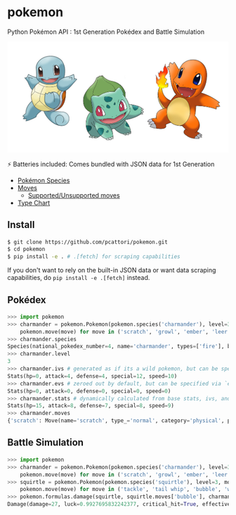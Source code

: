 # pokemon

Python Pokémon API : 1st Generation Pokédex and Battle Simulation


![pokemon-starters](assets/pokemon-starters.png)

:zap: Batteries included: Comes bundled with JSON data for 1st Generation
- [Pokémon Species](pokemon/data/species.json)
- [Moves](pokemon/data/moves.json)
    - [Supported/Unsupported moves](docs/move_support.md)
- [Type Chart](pokemon/data/type_effectiveness.json)

## Install

```sh
$ git clone https://github.com/pcattori/pokemon.git
$ cd pokemon
$ pip install -e . # .[fetch] for scraping capabilities
```

If you don't want to rely on the built-in JSON data or want data scraping
capabilities, do `pip install -e .[fetch]` instead.

## Pokédex

```python
>>> import pokemon
>>> charmander = pokemon.Pokemon(pokemon.species('charmander'), level=3, moves=[
    pokemon.move(move) for move in ('scratch', 'growl', 'ember', 'leer')])
>>> charmander.species
Species(national_pokedex_number=4, name='charmander', types=['fire'], base_stats=Stats(hp=39, attack=52, defense=43, special=50, speed=65))
>>> charmander.level
3
>>> charmander.ivs # generated as if its a wild pokemon, but can be specified via `ivs` kwarg in pokemon.Pokemon
Stats(hp=0, attack=4, defense=4, special=12, speed=10)
>>> charmander.evs # zeroed out by default, but can be specified via `evs` kwarg in pokemon.Pokemon
Stats(hp=0, attack=0, defense=0, special=0, speed=0)
>>> charmander.stats # dynamically calculated from base stats, ivs, and evs
Stats(hp=15, attack=8, defense=7, special=8, speed=9)
>>> charmander.moves
{'scratch': Move(name='scratch', type_='normal', category='physical', power=40, accuracy=100, pp=35), 'growl': Move(name='growl', type_='normal', category='status', power=None, accuracy=100, pp=40), 'ember': Move(name='ember', type_='fire', category='special', power=40, accuracy=100, pp=25), 'leer': Move(name='leer', type_='normal', category='status', power=None, accuracy=100, pp=30)}
```

## Battle Simulation

```python
>>> import pokemon
>>> charmander = pokemon.Pokemon(pokemon.species('charmander'), level=3, moves=[
    pokemon.move(move) for move in ('scratch', 'growl', 'ember', 'leer')])
>>> squirtle = pokemon.Pokemon(pokemon.species('squirtle'), level=3, moves=[
    pokemon.move(move) for move in ('tackle', 'tail whip', 'bubble', 'water gun')])
>>> pokemon.formulas.damage(squirtle, squirtle.moves['bubble'], charmander)
Damage(damage=27, luck=0.9927695832242377, critical_hit=True, effectiveness=2) # non-deterministic, so your results may vary
```
